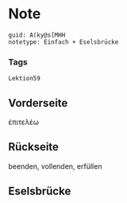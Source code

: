 # Note
```
guid: A(ky@s[MHH
notetype: Einfach + Eselsbrücke
```

### Tags
```
Lektion59
```

## Vorderseite
ἑπιτελέω

## Rückseite
beenden, vollenden, erfüllen

## Eselsbrücke

